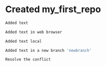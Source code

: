 # Created my_first_repo

```sh  
Added text
```  

```sh
Added text in web browser
```

```sh  
Added text local
```  

```sh  
Added text in a new branch 'newbranch'
```  

```sh
Resolve the conflict
```
